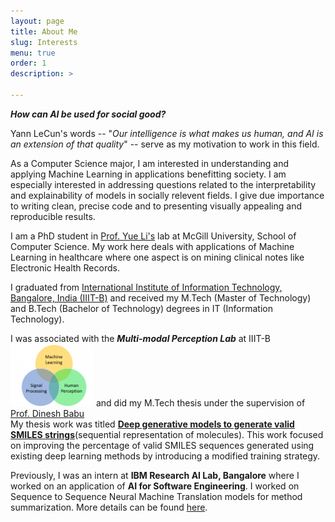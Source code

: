 ```yaml
---
layout: page
title: About Me
slug: Interests
menu: true
order: 1
description: >
   
---
```

  **_How can AI be used for social good?_**

Yann LeCun's words -- "*Our intelligence is what makes us human, and AI is an extension of that quality*" -- serve as my motivation to work in this field. 

As a Computer Science major, I am interested in understanding and applying Machine Learning in applications benefitting society. I am especially interested in addressing questions related to the interpretability and explainability of models in socially relevent fields. I give due importance to writing clean, precise code and to presenting visually appealing and reproducible results. 

I am a PhD student in <a href="https://www.cs.mcgill.ca/~yueli/index.html">Prof. Yue Li's</a> lab at McGill University, School of Computer Science. My work here deals with applications of Machine Learning in healthcare where one aspect is on mining clinical notes like Electronic Health Records.
 
I graduated from <a href="https://www.iiitb.ac.in/">International Institute of Information Technology, Bangalore, India (IIIT-B)</a> and received my M.Tech (Master of Technology) and B.Tech (Bachelor of Technology) degrees in IT (Information Technology). 


I was associated with the <b><i>Multi-modal Perception Lab</i></b> at IIIT-B 
<a href="http://mpl.iiitb.ac.in/"> <img border="0" src="/assets/img/mpl.png" width="133" height="100"></a>
and did my M.Tech thesis under the supervision of <a href="https://www.iiitb.ac.in/faculty_page.php?name=dineshbabujayagopi">Prof. Dinesh Babu</a>
<br> My thesis work was titled <a href= "./assets/Thesis.pdf"><b>Deep generative models to generate valid SMILES strings</b></a>(sequential representation of molecules). This work focused on improving the percentage of valid SMILES sequences generated using existing deep learning methods by introducing a modified training strategy. 

Previously, I was an intern at <b>IBM Research AI Lab, Bangalore</b> where I worked on an application of <b>AI for Software Engineering</b>. I worked on Sequence to Sequence Neural Machine Translation models for method summarization. More details can be found <a href="https://nair-p.github.io/projects/">here</a>.



